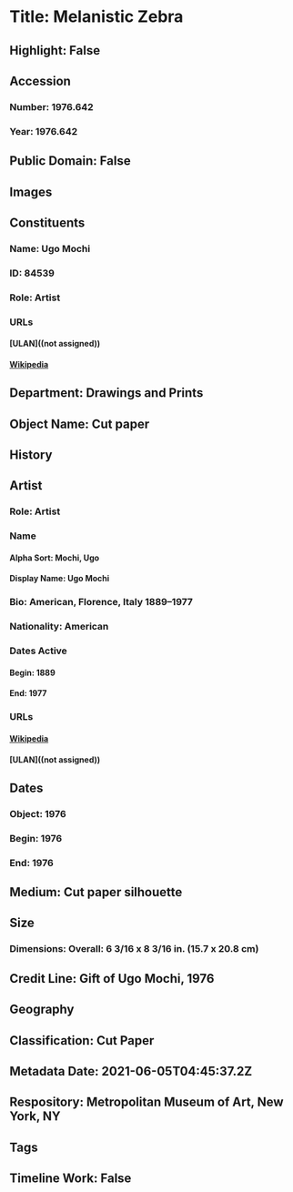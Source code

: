 # Title: Melanistic Zebra
## Highlight: False
## Accession
### Number: 1976.642
### Year: 1976.642
## Public Domain: False
## Images
## Constituents
### Name: Ugo Mochi
### ID: 84539
### Role: Artist
### URLs
#### [ULAN]((not assigned))
#### [Wikipedia](https://www.wikidata.org/wiki/Q20487098)
## Department: Drawings and Prints
## Object Name: Cut paper
## History
## Artist
### Role: Artist
### Name
#### Alpha Sort: Mochi, Ugo
#### Display Name: Ugo Mochi
### Bio: American, Florence, Italy 1889–1977
### Nationality: American
### Dates Active
#### Begin: 1889
#### End: 1977
### URLs
#### [Wikipedia](https://www.wikidata.org/wiki/Q20487098)
#### [ULAN]((not assigned))
## Dates
### Object: 1976
### Begin: 1976
### End: 1976
## Medium: Cut paper silhouette
## Size
### Dimensions: Overall: 6 3/16 x 8 3/16 in. (15.7 x 20.8 cm)
## Credit Line: Gift of Ugo Mochi, 1976
## Geography
## Classification: Cut Paper
## Metadata Date: 2021-06-05T04:45:37.2Z
## Respository: Metropolitan Museum of Art, New York, NY
## Tags
## Timeline Work: False